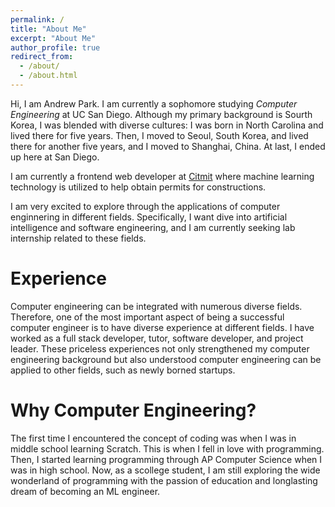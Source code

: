 ```yaml
---
permalink: /
title: "About Me"
excerpt: "About Me"
author_profile: true
redirect_from:
  - /about/
  - /about.html
---
```


Hi, I am Andrew Park. I am currently a sophomore studying _Computer Engineering_ at UC San Diego. Although my primary background is Sourth Korea, I was blended with diverse cultures: I was born in North Carolina and lived there for five years. Then, I moved to Seoul, South Korea, and lived there for another five years, and I moved to Shanghai, China. At last, I ended up here at San Diego.

I am currently a frontend web developer at [Citmit](https://citmit.info/) where machine learning technology is utilized to help obtain permits for constructions.

I am very excited to explore through the applications of computer enginnering in different fields. Specifically, I want dive into artificial intelligence and software engineering, and I am currently seeking lab internship related to these fields.

# Experience

Computer engineering can be integrated with numerous diverse fields. Therefore, one of the most important aspect of being a successful computer engineer is to have diverse experience at different fields. I have worked as a full stack developer, tutor, software developer, and project leader. These priceless experiences not only strengthened my computer engineering background but also understood computer engineering can be applied to other fields, such as newly borned startups.

# Why Computer Engineering?

The first time I encountered the concept of coding was when I was in middle school learning Scratch. This is when I fell in love with programming. Then, I started learning programming through AP Computer Science when I was in high school. Now, as a scollege student, I am still exploring the wide wonderland of programming with the passion of education and longlasting dream of becoming an ML engineer.
